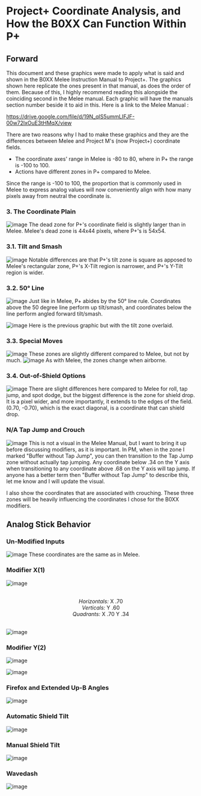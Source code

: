 # Project+ Coordinate Analysis, and How the B0XX Can Function Within P+
## Forward

This document and these graphics were made to apply what is said and shown in the B0XX Melee Instruction Manual to Project+. The graphics shown here replicate the ones present in that manual, as does the order of them. Because of this, I highly recommend reading this alongside the coinciding second in the Melee manual. Each graphic will have the manuals section number beside it to aid in this. Here is a link to the Melee Manual :

https://drive.google.com/file/d/19N_qIS5ummLIFJF-00w72lxOuE3tHMqX/view

There are two reasons why I had to make these graphics and they are the differences between Melee and Project M's (now Project+) coordinate fields.
- The coordinate axes' range in Melee is -80 to 80, where in P+ the range is -100 to 100.
- Actions have different zones in P+ compared to Melee.

Since the range is -100 to 100, the proportion that is commonly used in Melee to express analog values will now conveniently align with how many pixels away from neutral the coordinate is.

### 3. The Coordinate Plain
![image](https://raw.githubusercontent.com/Crane1195/GCCPCB/master/Project%2B%20Coordinate%20Analysis/images/1%20-%20The%20Coordinate%20Plane.png)
The dead zone for P+'s coordinate field is slightly larger than in Melee. Melee's dead zone is 44x44 pixels, where P+'s is 54x54.

### 3.1. Tilt and Smash
![image](https://raw.githubusercontent.com/Crane1195/GCCPCB/master/Project%2B%20Coordinate%20Analysis/images/2%20-%20Tilt%20and%20Smash.png)
Notable differences are that P+'s tilt zone is square as apposed to Melee's rectangular zone, P+'s X-Tilt region is narrower, and P+'s Y-Tilt region is wider.

### 3.2. 50° Line
![image](https://raw.githubusercontent.com/Crane1195/GCCPCB/master/Project%2B%20Coordinate%20Analysis/images/3%20-%2050%20degree%20line.png)
Just like in Melee, P+ abides by the 50° line rule. Coordinates above the 50 degree line perform up tilt/smash, and coordinates below the line perform angled forward tilt/smash.


![image](https://raw.githubusercontent.com/Crane1195/GCCPCB/master/Project%2B%20Coordinate%20Analysis/images/4%20-%2050%20Degree%20and%20Tilt%20and%20Smash.png)
Here is the previous graphic but with the tilt zone overlaid.

### 3.3. Special Moves
![image](https://raw.githubusercontent.com/Crane1195/GCCPCB/master/Project%2B%20Coordinate%20Analysis/images/6%20-%20Grounded%20Special%20Moves.png)
These zones are slightly different compared to Melee, but not by much.
![image](https://raw.githubusercontent.com/Crane1195/GCCPCB/master/Project%2B%20Coordinate%20Analysis/images/7%20-%20Airborne%20Special%20Moves.png)
As with Melee, the zones change when airborne.
### 3.4. Out-of-Shield Options
![image](https://raw.githubusercontent.com/Crane1195/GCCPCB/master/Project%2B%20Coordinate%20Analysis/images/8%20-%20Out-of-Shield%20Options.png)
There are slight differences here compared to Melee for roll, tap jump, and spot dodge, but the biggest difference is the zone for shield drop. It is a pixel wider, and more importantly, it extends to the edges of the field. (0.70, -0.70), which is the exact diagonal, is a coordinate that can shield drop.
### N/A Tap Jump and Crouch
![image](https://raw.githubusercontent.com/Crane1195/GCCPCB/master/Project%2B%20Coordinate%20Analysis/images/5%20-%20Tap%20Jump%20Crouch.png)
This is not a visual in the Melee Manual, but I want to bring it up before discussing modifiers, as it is important. In PM, when in the zone I marked "Buffer without Tap Jump", you can then transition to the Tap Jump zone without actually tap jumping. Any coordinate below .34 on the Y axis when transitioning to any coordinate above .68 on the Y axis will tap jump. If anyone has a better term then "Buffer without Tap Jump" to describe this, let me know and I will update the visual.

I also show the coordinates that are associated with crouching. These three zones will be heavily influencing the coordinates I chose for the B0XX modifiers.

## Analog Stick Behavior
### Un-Modified Inputs
![image](https://raw.githubusercontent.com/Crane1195/GCCPCB/master/Project%2B%20Coordinate%20Analysis/images/9%20-%20Un-Modified%20Inputs.png)
These coordinates are the same as in Melee.
### Modifier X(1)
![image](https://raw.githubusercontent.com/Crane1195/GCCPCB/master/Project%2B%20Coordinate%20Analysis/images/10%20-%20Modifier%20X%20part%201.png)

<p align="center">
  <br>
  <i>Horizontals:</i> X .70
  <br>
  <i>Verticals:</i> Y .60
  <br>
  <i>Quadrants:</i> X .70 Y .34
  <br><br>
</p>

![image](https://raw.githubusercontent.com/Crane1195/GCCPCB/master/Project%2B%20Coordinate%20Analysis/images/10%20-%20Modifier%20X%20part%202.png)

### Modifier Y(2)
![image](https://raw.githubusercontent.com/Crane1195/GCCPCB/master/Project%2B%20Coordinate%20Analysis/images/10%20-%20Modifier%20Y%20part%201.png)

![image](https://raw.githubusercontent.com/Crane1195/GCCPCB/master/Project%2B%20Coordinate%20Analysis/images/10%20-%20Modifier%20Y%20part%202.png)

### Firefox and Extended Up-B Angles
![image](https://raw.githubusercontent.com/Crane1195/GCCPCB/master/Project%2B%20Coordinate%20Analysis/images/11%20-%20Firefox%20and%20Extended%20Up%20B%20Angles.png)

### Automatic Shield Tilt
![image](https://raw.githubusercontent.com/Crane1195/GCCPCB/master/Project%2B%20Coordinate%20Analysis/images/12%20-%20Automatic%20Shield%20Tilt.png)

### Manual Shield Tilt
![image](https://raw.githubusercontent.com/Crane1195/GCCPCB/master/Project%2B%20Coordinate%20Analysis/images/13%20-%20Manual%20Shield%20Tilt.png)

### Wavedash
![image](https://raw.githubusercontent.com/Crane1195/GCCPCB/master/Project%2B%20Coordinate%20Analysis/images/14%20-%20Wavedash.png)
